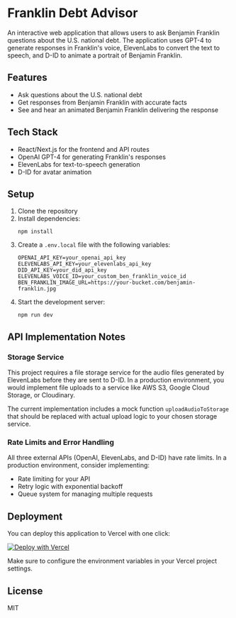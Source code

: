 # Franklin Debt Advisor

An interactive web application that allows users to ask Benjamin Franklin questions about the U.S. national debt. The application uses GPT-4 to generate responses in Franklin's voice, ElevenLabs to convert the text to speech, and D-ID to animate a portrait of Benjamin Franklin.

## Features

- Ask questions about the U.S. national debt
- Get responses from Benjamin Franklin with accurate facts
- See and hear an animated Benjamin Franklin delivering the response

## Tech Stack

- React/Next.js for the frontend and API routes
- OpenAI GPT-4 for generating Franklin's responses
- ElevenLabs for text-to-speech generation
- D-ID for avatar animation

## Setup

1. Clone the repository
2. Install dependencies:
   ```
   npm install
   ```
3. Create a `.env.local` file with the following variables:
   ```
   OPENAI_API_KEY=your_openai_api_key
   ELEVENLABS_API_KEY=your_elevenlabs_api_key
   DID_API_KEY=your_did_api_key
   ELEVENLABS_VOICE_ID=your_custom_ben_franklin_voice_id
   BEN_FRANKLIN_IMAGE_URL=https://your-bucket.com/benjamin-franklin.jpg
   ```
4. Start the development server:
   ```
   npm run dev
   ```

## API Implementation Notes

### Storage Service

This project requires a file storage service for the audio files generated by ElevenLabs before they are sent to D-ID. In a production environment, you would implement file uploads to a service like AWS S3, Google Cloud Storage, or Cloudinary.

The current implementation includes a mock function `uploadAudioToStorage` that should be replaced with actual upload logic to your chosen storage service.

### Rate Limits and Error Handling

All three external APIs (OpenAI, ElevenLabs, and D-ID) have rate limits. In a production environment, consider implementing:

- Rate limiting for your API
- Retry logic with exponential backoff
- Queue system for managing multiple requests

## Deployment

You can deploy this application to Vercel with one click:

[![Deploy with Vercel](https://vercel.com/button)](https://vercel.com/new/git/external?repository-url=https%3A%2F%2Fgithub.com%2Fyourusername%2Ffranklin-debt-advisor)

Make sure to configure the environment variables in your Vercel project settings.

## License

MIT
